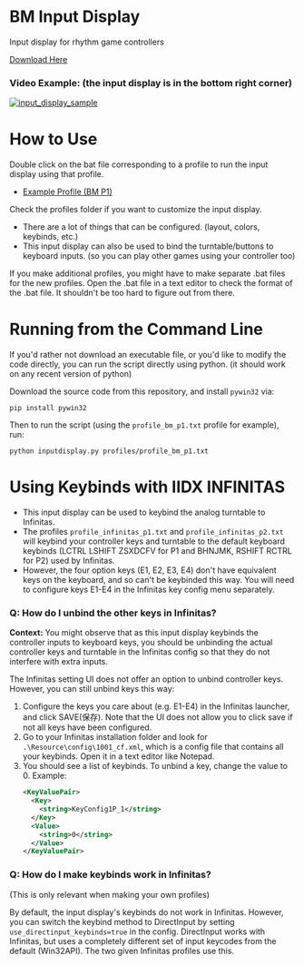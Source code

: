 # BM Input Display
Input display for rhythm game controllers

[Download Here](https://ci.appveyor.com/project/wcko87/bm-input-display/build/artifacts)

### Video Example: (the input display is in the bottom right corner)

[![input_display_sample](https://user-images.githubusercontent.com/27341392/71674633-b9208480-2d49-11ea-8fa8-194ee5bbfe06.png)](https://thumbs.gfycat.com/PositivePoorAsiaticmouflon-mobile.mp4)


# How to Use

Double click on the bat file corresponding to a profile to run the input display using that profile.
- [Example Profile (BM P1)](https://raw.githubusercontent.com/wcko87/bm-input-display/master/profiles/profile_bm_p1.txt)

Check the profiles folder if you want to customize the input display.
- There are a lot of things that can be configured. (layout, colors, keybinds, etc.)
- This input display can also be used to bind the turntable/buttons to keyboard inputs. (so you can play other games using your controller too)

If you make additional profiles, you might have to make separate .bat files for the new profiles. Open the .bat file in a text editor to check the format of the .bat file. It shouldn't be too hard to figure out from there.


# Running from the Command Line
If you'd rather not download an executable file, or you'd like to modify the code directly, you can run the script directly using python. (it should work on any recent version of python)

Download the source code from this repository, and install `pywin32` via:
```
pip install pywin32
```

Then to run the script (using the `profile_bm_p1.txt` profile for example), run:
```
python inputdisplay.py profiles/profile_bm_p1.txt
```


# Using Keybinds with IIDX INFINITAS
- This input display can be used to keybind the analog turntable to Infinitas.
- The profiles `profile_infinitas_p1.txt` and `profile_infinitas_p2.txt` will keybind your controller keys and turntable to the default keyboard keybinds (LCTRL LSHIFT ZSXDCFV for P1 and BHNJMK, RSHIFT RCTRL for P2) used by Infinitas.
- However, the four option keys (E1, E2, E3, E4) don't have equivalent keys on the keyboard, and so can't be keybinded this way. You will need to configure keys E1-E4 in the Infinitas key config menu separately.

### Q: How do I unbind the other keys in Infinitas?
**Context:** You might observe that as this input display keybinds the controller inputs to keyboard keys, you should be unbinding the actual controller keys and turntable in the Infinitas config so that they do not interfere with extra inputs.

The Infinitas setting UI does not offer an option to unbind controller keys. However, you can still unbind keys this way:
1. Configure the keys you care about (e.g. E1-E4) in the Infinitas launcher, and click SAVE(保存). Note that the UI does not allow you to click save if not all keys have been configured.
2. Go to your Infinitas installation folder and look for `.\Resource\config\1001_cf.xml`, which is a config file that contains all your keybinds. Open it in a text editor like Notepad.
3. You should see a list of keybinds. To unbind a key, change the value to 0.
    Example:
    ```xml
    <KeyValuePair>
      <Key>
        <string>KeyConfig1P_1</string>
      </Key>
      <Value>
        <string>0</string>
      </Value>
    </KeyValuePair>
    ```

### Q: How do I make keybinds work in Infinitas?
(This is only relevant when making your own profiles)

By default, the input display's keybinds do not work in Infinitas. However, you can switch the keybind method to DirectInput by setting `use_directinput_keybinds=true` in the config. DirectInput works with Infinitas, but uses a completely different set of input keycodes from the default (Win32API). The two given Infinitas profiles use this.

